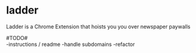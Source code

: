ladder
======

Ladder is a Chrome Extension that hoists you you over newspaper paywalls

#TODO#  
-instructions / readme
-handle subdomains
-refactor